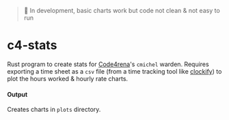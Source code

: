 > 🚧  In development, basic charts work but code not clean & not easy to run

# c4-stats

Rust program to create stats for [Code4rena](https://code4rena.com/leaderboard)'s `cmichel` warden.
Requires exporting a time sheet as a `csv` file (from a time tracking tool like [clockify](https://clockify.me/)) to plot the hours worked & hourly rate charts.

#### Output

Creates charts in `plots` directory.
